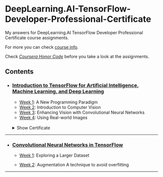 # DeepLearning.AI-TensorFlow-Developer-Professional-Certificate
My answers for DeepLearning.AI TensorFlow Developer Professional Certificate course assignments.

For more you can check [course info](https://www.deeplearning.ai/courses/tensorflow-developer-professional-certificate/).

Check <i>[Coursera Honor Code](https://www.coursera.support/s/article/209818863-Coursera-Honor-Code?language=en_US)</i> before you take a look at the assignments.

## Contents
  - ### [Introduction to TensorFlow for Artificial Intelligence, Machine Learning, and Deep Learning](https://github.com/BurakAhmet/DeepLearning.AI-TensorFlow-Developer-Professional-Certificate/tree/main/1.%20Introduction%20to%20TensorFlow%20for%20Artificial%20Intelligence%2C%20Machine%20Learning%2C%20and%20Deep%20Learning)
    * [Week 1](https://github.com/BurakAhmet/DeepLearning.AI-TensorFlow-Developer-Professional-Certificate/tree/main/1.%20Introduction%20to%20TensorFlow%20for%20Artificial%20Intelligence%2C%20Machine%20Learning%2C%20and%20Deep%20Learning/1.%20A%20New%20Programming%20Paradigm): A New Programming Paradigm
    * [Week 2](https://github.com/BurakAhmet/DeepLearning.AI-TensorFlow-Developer-Professional-Certificate/tree/main/1.%20Introduction%20to%20TensorFlow%20for%20Artificial%20Intelligence%2C%20Machine%20Learning%2C%20and%20Deep%20Learning/2.%20Introduction%20to%20Computer%20Vision): Introduction to Computer Vision
    * [Week 3](https://github.com/BurakAhmet/DeepLearning.AI-TensorFlow-Developer-Professional-Certificate/tree/main/1.%20Introduction%20to%20TensorFlow%20for%20Artificial%20Intelligence%2C%20Machine%20Learning%2C%20and%20Deep%20Learning/3.%20Enhancing%20Vision%20with%20Convolutional%20Neural%20Networks): Enhancing Vision with Convolutional Neural Networks
    * [Week 4](https://github.com/BurakAhmet/DeepLearning.AI-TensorFlow-Developer-Professional-Certificate/tree/main/1.%20Introduction%20to%20TensorFlow%20for%20Artificial%20Intelligence%2C%20Machine%20Learning%2C%20and%20Deep%20Learning/4.%20Using%20Real-world%20Images): Using Real-world Images
    <br>
    <details>
      <summary>Show Certificate</summary>
        <a href="https://www.coursera.org/account/accomplishments/verify/NMM6RLNB3EES">
           <img src="https://github.com/BurakAhmet/DeepLearning.AI-TensorFlow-Developer-Professional-Certificate/assets/89780902/33923219-2e7b-4dad-9eac-408959834ef7" alt="TensorFlow C1 Certificate-1">
        </a>
    </details>
  - ---

  - ### [Convolutional Neural Networks in TensorFlow](https://github.com/BurakAhmet/DeepLearning.AI-TensorFlow-Developer-Professional-Certificate/tree/main/2.%20Convolutional%20Neural%20Networks%20in%20TensorFlow)
      * [Week 1](https://github.com/BurakAhmet/DeepLearning.AI-TensorFlow-Developer-Professional-Certificate/tree/main/2.%20Convolutional%20Neural%20Networks%20in%20TensorFlow/1.%20Exploring%20a%20Larger%20Dataset): Exploring a Larger Dataset
        
      * [Week 2](https://github.com/BurakAhmet/DeepLearning.AI-TensorFlow-Developer-Professional-Certificate/tree/main/2.%20Convolutional%20Neural%20Networks%20in%20TensorFlow/2.%20Augmentation%20A%20technique%20to%20avoid%20overfitting): Augmentation A technique to avoid overfitting
  - ---
